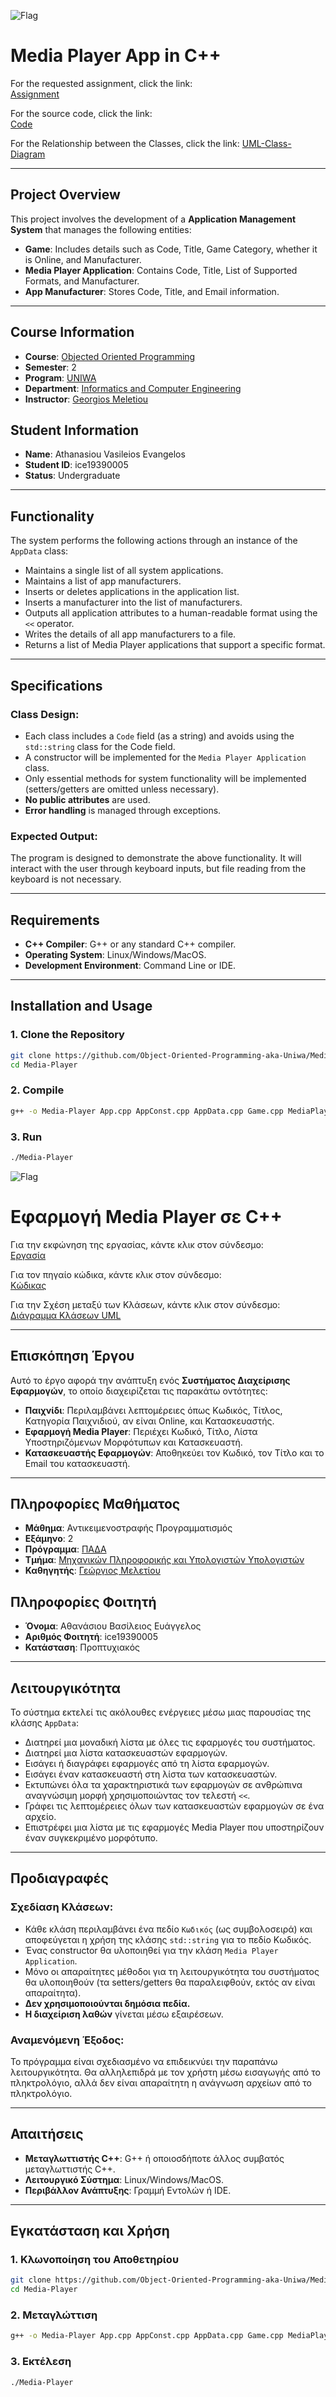 ![Flag](https://upload.wikimedia.org/wikipedia/commons/thumb/a/a5/Flag_of_the_United_Kingdom_%281-2%29.svg/255px-Flag_of_the_United_Kingdom_%281-2%29.svg.png)

# Media Player App in C++

For the requested assignment, click the link:  
[Assignment](Assignment/)

For the source code, click the link:  
[Code](Code/)

For the Relationship between the Classes, click the link:
[UML-Class-Diagram](UML-Class-Diagram/)

---

## Project Overview

This project involves the development of a **Application Management System** that manages the following entities:

- **Game**: Includes details such as Code, Title, Game Category, whether it is Online, and Manufacturer.  
- **Media Player Application**: Contains Code, Title, List of Supported Formats, and Manufacturer.  
- **App Manufacturer**: Stores Code, Title, and Email information.

---

## Course Information
- **Course**: [Objected Oriented Programming](https://ice.uniwa.gr/education/undergraduate/courses/object-oriented-programming/)
- **Semester**: 2
- **Program**: [UNIWA](https://www.uniwa.gr/)
- **Department**: [Informatics and Computer Engineering](https://ice.uniwa.gr/)
- **Instructor**: [Georgios Meletiou](https://ice.uniwa.gr/emd_person/17562/)

## Student Information
- **Name**: Athanasiou Vasileios Evangelos
- **Student ID**: ice19390005
- **Status**: Undergraduate

---

## Functionality

The system performs the following actions through an instance of the `AppData` class:

- Maintains a single list of all system applications.
- Maintains a list of app manufacturers.
- Inserts or deletes applications in the application list.
- Inserts a manufacturer into the list of manufacturers.
- Outputs all application attributes to a human-readable format using the `<<` operator.
- Writes the details of all app manufacturers to a file.
- Returns a list of Media Player applications that support a specific format.

---

## Specifications

### Class Design:
- Each class includes a `Code` field (as a string) and avoids using the `std::string` class for the Code field.
- A constructor will be implemented for the `Media Player Application` class.
- Only essential methods for system functionality will be implemented (setters/getters are omitted unless necessary).
- **No public attributes** are used.
- **Error handling** is managed through exceptions.

### Expected Output:
The program is designed to demonstrate the above functionality. It will interact with the user through keyboard inputs, but file reading from the keyboard is not necessary.

---

## Requirements

- **C++ Compiler**: G++ or any standard C++ compiler.
- **Operating System**: Linux/Windows/MacOS.
- **Development Environment**: Command Line or IDE.

---

## Installation and Usage

### 1. Clone the Repository
```bash
git clone https://github.com/Object-Oriented-Programming-aka-Uniwa/Media-Player.git
cd Media-Player
```

### 2. Compile
```bash
g++ -o Media-Player App.cpp AppConst.cpp AppData.cpp Game.cpp MediaPlayer.cpp main.cpp
```

### 3. Run
```bash
./Media-Player
```


![Flag](https://upload.wikimedia.org/wikipedia/commons/thumb/5/5c/Flag_of_Greece.svg/255px-Flag_of_Greece.svg.png)

# Εφαρμογή Media Player σε C++

Για την εκφώνηση της εργασίας, κάντε κλικ στον σύνδεσμο:  
[Εργασία](Assignment/)

Για τον πηγαίο κώδικα, κάντε κλικ στον σύνδεσμο:  
[Κώδικας](Code/)

Για την Σχέση μεταξύ των Κλάσεων, κάντε κλικ στον σύνδεσμο:  
[Διάγραμμα Κλάσεων UML](UML-Class-Diagram/)

---

## Επισκόπηση Έργου

Αυτό το έργο αφορά την ανάπτυξη ενός **Συστήματος Διαχείρισης Εφαρμογών**, το οποίο διαχειρίζεται τις παρακάτω οντότητες:

- **Παιχνίδι**: Περιλαμβάνει λεπτομέρειες όπως Κωδικός, Τίτλος, Κατηγορία Παιχνιδιού, αν είναι Online, και Κατασκευαστής.  
- **Εφαρμογή Media Player**: Περιέχει Κωδικό, Τίτλο, Λίστα Υποστηριζόμενων Μορφότυπων και Κατασκευαστή.  
- **Κατασκευαστής Εφαρμογών**: Αποθηκεύει τον Κωδικό, τον Τίτλο και το Email του κατασκευαστή.

---

## Πληροφορίες Μαθήματος
- **Μάθημα**: Αντικειμενοστραφής Προγραμματισμός
- **Εξάμηνο**: 2
- **Πρόγραμμα**: [ΠΑΔΑ](https://www.uniwa.gr/)
- **Τμήμα**: [Μηχανικών Πληροφορικής και Υπολογιστών Υπολογιστών](https://ice.uniwa.gr/)
- **Καθηγητής**: [Γεώργιος Μελετίου](https://ice.uniwa.gr/emd_person/17562/)

## Πληροφορίες Φοιτητή
- **Όνομα**: Αθανάσιου Βασίλειος Ευάγγελος
- **Αριθμός Φοιτητή**: ice19390005
- **Κατάσταση**: Προπτυχιακός

---

## Λειτουργικότητα

Το σύστημα εκτελεί τις ακόλουθες ενέργειες μέσω μιας παρουσίας της κλάσης `AppData`:

- Διατηρεί μια μοναδική λίστα με όλες τις εφαρμογές του συστήματος.
- Διατηρεί μια λίστα κατασκευαστών εφαρμογών.
- Εισάγει ή διαγράφει εφαρμογές από τη λίστα εφαρμογών.
- Εισάγει έναν κατασκευαστή στη λίστα των κατασκευαστών.
- Εκτυπώνει όλα τα χαρακτηριστικά των εφαρμογών σε ανθρώπινα αναγνώσιμη μορφή χρησιμοποιώντας τον τελεστή `<<`.
- Γράφει τις λεπτομέρειες όλων των κατασκευαστών εφαρμογών σε ένα αρχείο.
- Επιστρέφει μια λίστα με τις εφαρμογές Media Player που υποστηρίζουν έναν συγκεκριμένο μορφότυπο.

---

## Προδιαγραφές

### Σχεδίαση Κλάσεων:
- Κάθε κλάση περιλαμβάνει ένα πεδίο `Κωδικός` (ως συμβολοσειρά) και αποφεύγεται η χρήση της κλάσης `std::string` για το πεδίο Κωδικός.
- Ένας constructor θα υλοποιηθεί για την κλάση `Media Player Application`.
- Μόνο οι απαραίτητες μέθοδοι για τη λειτουργικότητα του συστήματος θα υλοποιηθούν (τα setters/getters θα παραλειφθούν, εκτός αν είναι απαραίτητα).
- **Δεν χρησιμοποιούνται δημόσια πεδία.**
- **Η διαχείριση λαθών** γίνεται μέσω εξαιρέσεων.

### Αναμενόμενη Έξοδος:
Το πρόγραμμα είναι σχεδιασμένο να επιδεικνύει την παραπάνω λειτουργικότητα. Θα αλληλεπιδρά με τον χρήστη μέσω εισαγωγής από το πληκτρολόγιο, αλλά δεν είναι απαραίτητη η ανάγνωση αρχείων από το πληκτρολόγιο.

---

## Απαιτήσεις

- **Μεταγλωττιστής C++**: G++ ή οποιοσδήποτε άλλος συμβατός μεταγλωττιστής C++.
- **Λειτουργικό Σύστημα**: Linux/Windows/MacOS.
- **Περιβάλλον Ανάπτυξης**: Γραμμή Εντολών ή IDE.

---

## Εγκατάσταση και Χρήση

### 1. Κλωνοποίηση του Αποθετηρίου
```bash
git clone https://github.com/Object-Oriented-Programming-aka-Uniwa/Media-Player.git
cd Media-Player
```

### 2. Μεταγλώττιση
```bash
g++ -o Media-Player App.cpp AppConst.cpp AppData.cpp Game.cpp MediaPlayer.cpp main.cpp
```

### 3. Εκτέλεση
```bash
./Media-Player
```